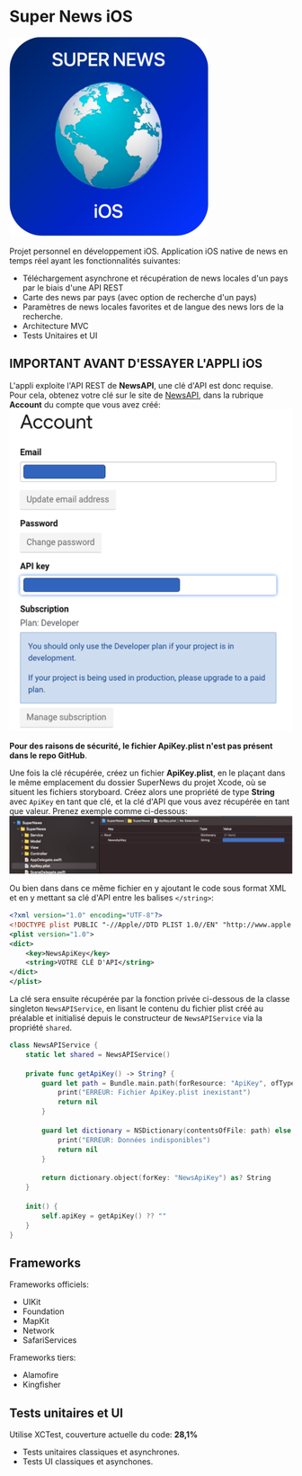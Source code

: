 # Super News iOS

![Icône Super News iOS](https://github.com/Kous92/SuperNews-iOS-Swift5/blob/main/IconeSuperNewsiOS.png)<br>

Projet personnel en développement iOS. Application iOS native de news en temps réel ayant les fonctionnalités suivantes:
- Téléchargement asynchrone et récupération de news locales d'un pays par le biais d'une API REST
- Carte des news par pays (avec option de recherche d'un pays)
- Paramètres de news locales favorites et de langue des news lors de la recherche.
- Architecture MVC
- Tests Unitaires et UI

## IMPORTANT AVANT D'ESSAYER L'APPLI iOS

L'appli exploite l'API REST de **NewsAPI**, une clé d'API est donc requise. Pour cela, obtenez votre clé sur le site de [NewsAPI](https://newsapi.org/), dans la rubrique **Account** du compte que vous avez créé:<br>
![Page clé NewsAPI](https://github.com/Kous92/SuperNews-iOS-Swift5/blob/main/NewsAPIKey.png)<br>

**Pour des raisons de sécurité, le fichier ApiKey.plist n'est pas présent dans le repo GitHub**.<br>

Une fois la clé récupérée, créez un fichier **ApiKey.plist**, en le plaçant dans le même emplacement du dossier SuperNews du projet Xcode, où se situent les fichiers storyboard. Créez alors une propriété de type **String** avec `ApiKey` en tant que clé, et la clé d'API que vous avez récupérée en tant que valeur. Prenez exemple comme ci-dessous:
![NewsAPI.plist](https://github.com/Kous92/SuperNews-iOS-Swift5/blob/main/NewsApiKeyPlist.png)<br>

Ou bien dans dans ce même fichier en y ajoutant le code sous format XML et en y mettant sa clé d'API entre les balises `</string>`:
```xml
<?xml version="1.0" encoding="UTF-8"?>
<!DOCTYPE plist PUBLIC "-//Apple//DTD PLIST 1.0//EN" "http://www.apple.com/DTDs/PropertyList-1.0.dtd">
<plist version="1.0">
<dict>
	<key>NewsApiKey</key>
	<string>VOTRE CLÉ D'API</string>
</dict>
</plist>
```

La clé sera ensuite récupérée par la fonction privée ci-dessous de la classe singleton `NewsAPIService`, en lisant le contenu du fichier plist créé au préalable et initialisé depuis le constructeur de `NewsAPIService` via la propriété `shared`.
```swift
class NewsAPIService {
    static let shared = NewsAPIService()

    private func getApiKey() -> String? {
        guard let path = Bundle.main.path(forResource: "ApiKey", ofType: "plist") else {
            print("ERREUR: Fichier ApiKey.plist inexistant")
            return nil
        }
        
        guard let dictionary = NSDictionary(contentsOfFile: path) else {
            print("ERREUR: Données indisponibles")
            return nil
        }
        
        return dictionary.object(forKey: "NewsApiKey") as? String
    }

    init() {
        self.apiKey = getApiKey() ?? ""
    }
}
```
## Frameworks

Frameworks officiels:
- UIKit
- Foundation
- MapKit
- Network
- SafariServices

Frameworks tiers:
- Alamofire
- Kingfisher

## Tests unitaires et UI

Utilise XCTest, couverture actuelle du code: **28,1%**
- Tests unitaires classiques et asynchrones.
- Tests UI classiques et asynchones.

